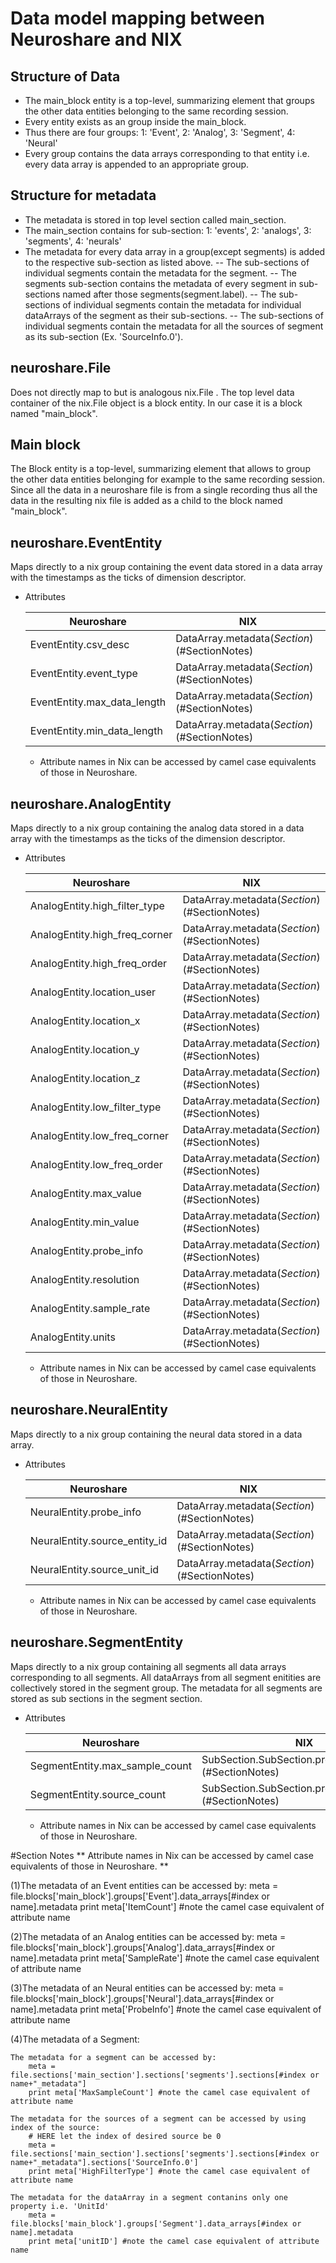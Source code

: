 # Data model mapping between Neuroshare and NIX

## Structure of Data
- The main_block entity is a top-level, summarizing element that groups the other data entities belonging to the same recording session.
- Every entity exists as an group inside the main_block.
- Thus there are four groups:
                            1: 'Event',
                            2: 'Analog',
                            3: 'Segment',
                            4: 'Neural'
- Every group contains the data arrays corresponding to that entity i.e. every data array is appended to an appropriate group.

## Structure for metadata
- The metadata is stored in top level section called main_section.
- The main_section contains for sub-section:
                            1: 'events',
                            2: 'analogs',
                            3: 'segments',
                            4: 'neurals'
- The metadata for every data array in a group(except segments) is added to the respective sub-section as listed above.
 -- The sub-sections of individual segments contain the metadata for the segment.
 -- The segments sub-section contains the metadata of every segment in sub-sections named after those segments(segment.label).
 -- The sub-sections of individual segments contain the metadata for individual dataArrays of the segment as their sub-sections.
 -- The sub-sections of individual segments contain the metadata for all the sources of segment as its sub-section (Ex. 'SourceInfo.0').
 
## neuroshare.File
Does not directly map to but is analogous nix.File .
The top level data container of the nix.File object is a block entity. In our case it is a block named "main_block".

## Main block
The Block entity is a top-level, summarizing element that allows to group the other data entities belonging for example to the same recording session.
Since all the data in a neuroshare file is from a single recording thus all the data in the resulting nix file is added as a child to the block named "main_block".

## neuroshare.EventEntity
Maps directly to a nix group containing the event data stored in a data array with the timestamps as the ticks of dimension descriptor.
- Attributes

    | Neuroshare                    | NIX                                        |
    |-------------------------------|--------------------------------------------|
    | EventEntity.csv_desc          |DataArray.metadata(*Section*)(#SectionNotes)|
    | EventEntity.event_type        |DataArray.metadata(*Section*)(#SectionNotes)|
    | EventEntity.max_data_length   |DataArray.metadata(*Section*)(#SectionNotes)|
    | EventEntity.min_data_length   |DataArray.metadata(*Section*)(#SectionNotes)|
    * Attribute names in Nix can be accessed by camel case equivalents of those in Neuroshare.
## neuroshare.AnalogEntity
Maps directly to a nix group containing the analog data stored in a data array with the timestamps as the ticks of the dimension descriptor.
- Attributes

    | Neuroshare                    | NIX                                        |
    |-------------------------------|--------------------------------------------|
    | AnalogEntity.high_filter_type |DataArray.metadata(*Section*)(#SectionNotes)|
    | AnalogEntity.high_freq_corner |DataArray.metadata(*Section*)(#SectionNotes)|
    | AnalogEntity.high_freq_order  |DataArray.metadata(*Section*)(#SectionNotes)|
    | AnalogEntity.location_user    |DataArray.metadata(*Section*)(#SectionNotes)|
    | AnalogEntity.location_x       |DataArray.metadata(*Section*)(#SectionNotes)|
    | AnalogEntity.location_y       |DataArray.metadata(*Section*)(#SectionNotes)|
    | AnalogEntity.location_z       |DataArray.metadata(*Section*)(#SectionNotes)|
    | AnalogEntity.low_filter_type  |DataArray.metadata(*Section*)(#SectionNotes)|
    | AnalogEntity.low_freq_corner  |DataArray.metadata(*Section*)(#SectionNotes)|
    | AnalogEntity.low_freq_order   |DataArray.metadata(*Section*)(#SectionNotes)|
    | AnalogEntity.max_value        |DataArray.metadata(*Section*)(#SectionNotes)|
    | AnalogEntity.min_value        |DataArray.metadata(*Section*)(#SectionNotes)|
    | AnalogEntity.probe_info       |DataArray.metadata(*Section*)(#SectionNotes)|
    | AnalogEntity.resolution       |DataArray.metadata(*Section*)(#SectionNotes)|
    | AnalogEntity.sample_rate      |DataArray.metadata(*Section*)(#SectionNotes)|
    | AnalogEntity.units            |DataArray.metadata(*Section*)(#SectionNotes)|
    * Attribute names in Nix can be accessed by camel case equivalents of those in Neuroshare.
## neuroshare.NeuralEntity
Maps directly to a nix group containing the neural data stored in a data array.
- Attributes

    | Neuroshare                    | NIX                                        |
    |-------------------------------|--------------------------------------------|
    | NeuralEntity.probe_info       |DataArray.metadata(*Section*)(#SectionNotes)|
    | NeuralEntity.source_entity_id |DataArray.metadata(*Section*)(#SectionNotes)|
    | NeuralEntity.source_unit_id   |DataArray.metadata(*Section*)(#SectionNotes)|
    * Attribute names in Nix can be accessed by camel case equivalents of those in Neuroshare.
## neuroshare.SegmentEntity
Maps directly to a nix group containing all segments all data arrays corresponding to all segments.
All dataArrays from all segment enitities are collectively stored in the segment group.
The metadata for all segments are stored as sub sections in the segment section.
- Attributes

    | Neuroshare                           | NIX                                                      |
    |--------------------------------------|----------------------------------------------------------|
    | SegmentEntity.max_sample_count       |SubSection.SubSection.properties(*Section*)(#SectionNotes)|
    | SegmentEntity.source_count           |SubSection.SubSection.properties(*Section*)(#SectionNotes)|
    * Attribute names in Nix can be accessed by camel case equivalents of those in Neuroshare.

#Section Notes
** Attribute names in Nix can be accessed by camel case equivalents of those in Neuroshare. **

(1)The metadata of an Event entities can be accessed by:
    meta = file.blocks['main_block'].groups['Event'].data_arrays[#index or name].metadata
    print meta['ItemCount'] #note the camel case equivalent of attribute name

(2)The metadata of an Analog entities can be accessed by:
    meta = file.blocks['main_block'].groups['Analog'].data_arrays[#index or name].metadata
    print meta['SampleRate'] #note the camel case equivalent of attribute name
    
(3)The metadata of an Neural entities can be accessed by:
    meta = file.blocks['main_block'].groups['Neural'].data_arrays[#index or name].metadata
    print meta['ProbeInfo'] #note the camel case equivalent of attribute name    

(4)The metadata of a Segment:
    
    The metadata for a segment can be accessed by:
        meta = file.sections['main_section'].sections['segments'].sections[#index or name+"_metadata"]
        print meta['MaxSampleCount'] #note the camel case equivalent of attribute name

    The metadata for the sources of a segment can be accessed by using index of the source:
        # HERE let the index of desired source be 0
        meta = file.sections['main_section'].sections['segments'].sections[#index or name+"_metadata"].sections['SourceInfo.0']
        print meta['HighFilterType'] #note the camel case equivalent of attribute name
                
    The metadata for the dataArray in a segment contanins only one property i.e. 'UnitId'
        meta = file.blocks['main_block'].groups['Segment'].data_arrays[#index or name].metadata
        print meta['unitID'] #note the camel case equivalent of attribute name
    
